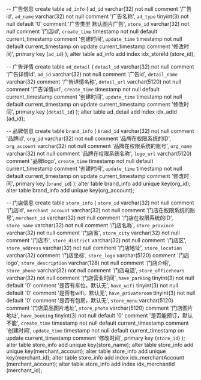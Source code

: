 -- 广告信息
create table `ad_info` (
    `ad_id` varchar(32) not null comment '广告id',
    `ad_name` varchar(32) not null comment '广告名称',
    `ad_type` tinyint(3) not null default '0' comment '广告类型 默认图片广告',
    `store_id` varchar(32) not null comment '门店id',
    `create_time` timestamp not null default current_timestamp comment '创建时间',
    `update_time` timestamp not null default current_timestamp on update current_timestamp comment '修改时间',
    primary key (`ad_id`)
);
alter table ad_info add index idx_storeId (store_id);

-- 广告详情
create table `ad_detail` (
    `detail_id` varchar(32) not null comment '广告详情id',
    `ad_id` varchar(32) not null comment '广告id',
    `detail_name` varchar(32)  comment '广告详情名称',
    `detail_url` varchar(5120) not null comment '广告详情url',
    `create_time` timestamp not null default current_timestamp comment '创建时间',
    `update_time` timestamp not null default current_timestamp on update current_timestamp comment '修改时间',
    primary key (`detail_id`)
);
alter table ad_detail add index idx_adId (ad_id);


-- 品牌信息
create table `brand_info` (
    `brand_id` varchar(32) not null comment '品牌id',
    `org_id` varchar(32) not null comment '品牌在权限系统的ID',
    `org_account` varchar(32) not null comment '品牌在权限系统的账号',
    `org_name` varchar(32) not null comment '品牌在权限系统名称',
    `logo_url` varchar(5120)  comment '品牌logo',
    `create_time` timestamp not null default current_timestamp comment '创建时间',
    `update_time` timestamp not null default current_timestamp on update current_timestamp comment '修改时间',
    primary key (`brand_id`)
);
alter table brand_info add unique key(org_id);
alter table brand_info add unique key(org_account);


-- 门店信息
create table `store_info` (
    `store_id` varchar(32) not null comment '门店id',
    `merchant_account` varchar(32) not null comment '门店在权限系统的账号',
    `merchant_id` varchar(32) not null comment '门店在权限系统的ID',
    `store_name` varchar(32) not null comment '门店名称',
    `store_province` varchar(32) not null comment '门店省',
    `store_city` varchar(32) not null comment '门店市',
    `store_district` varchar(32) not null comment '门店区',
    `store_address` varchar(32) not null comment '门店地址',
    `store_location` varchar(32) comment '门店坐标',
    `store_logo` varchar(5120) comment '门店logo',
    `store_description` varchar(128) not null comment '门店介绍',
    `store_phone` varchar(32) not null comment '门店电话',
    `store_officehours` varchar(32) not null comment '门店营业时间',
    `have_parking` tinyint(3) not null default '0' comment '是否有车位，默认无',
    `have_wifi` tinyint(3) not null default '0' comment '是否有wifi，默认无',
    `have_privateroom` tinyint(3) not null default '0' comment '是否有包房，默认无',
    `store_menu` varchar(5120)  comment '门店菜品图片地址',
    `store_photo` varchar(5120)  comment '门店图片地址',
    `have_booking` tinyint(3) not null default '0' comment '是否能预订，默认不能',
    `create_time` timestamp not null default current_timestamp comment '创建时间',
    `update_time` timestamp not null default current_timestamp on update current_timestamp comment '修改时间',
    primary key (`store_id`)
);
alter table store_info add unique key(store_name);
alter table store_info add unique key(merchant_account);
alter table store_info add unique key(merchant_id);
alter table store_info add index idx_merchantAccount (merchant_account);
alter table store_info add index idx_merchantId (merchant_id);
